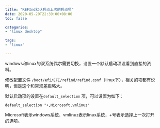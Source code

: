```yaml
---
title: "REFInd默认启动上次的启动项"
date: 2020-05-20T22:30:00+08:00
toc: false

categories:
- "linux desktop"

tags:
- "linux"

---
```


windows和linux的双系统偶尔需要切换，设置一个默认启动项没看到直接的资料。

修改配置文件 `/boot/efi/EFI/refind/refind.conf`（linux下），相关的项都有说明，但是这个和常规差距略大。

默认启动项的设置在`default_selection` 项，可以设置为如下：

`default_selection "+,Microsoft,vmlinuz"`

Microsoft表示windows系统，vmlinuz表示linux系统，+号表示选择上一次打开的选项。
